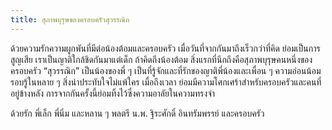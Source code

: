 ```yaml
---
title: สุภาพบุรุษของครอบครัวสุวรรณิก
---
```



ด้วยความรักความผูกพันที่มีต่อน้องต้อมและครอบครัว เมื่อวันที่จากกันมาถึงเร็วกว่าที่คิด ย่อมเป็นการสูญเสีย เราเป็นญาติใกล้ชิดกันมาแต่เด็ก ถ้าคิดถึงน้องต้อม สิ่งแรกที่นึกถึงคือสุภาพบุรุษคนหนึ่งของครอบครัว “สุวรรณิก” เป็นน้องของพี่ ๆ เป็นที่รู้จักและที่รักของญาติพี่น้องและเพื่อน ๆ ความอ่อนน้อมรอบรู้ในหลาย ๆ สิ่งน่าประทับใจไม่แพ้ใคร เมื่อถึงเวลา ย่อมมีความโศกเศร้าสำหรับครอบครัวและคนที่อยู่ข้างหลัง การจากกันครั้งนี้ย่อมทิ้งไว้ซึ่งความอาลัยในความทรงจำ

ด้วยรัก
พี่เล็ก พี่นิ่ม และหลาน ๆ พลตรี น.พ. ฐิระศักดิ์ อินทรัมพรรย์ และครอบครัว

